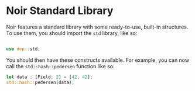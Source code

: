 # Noir Standard Library

Noir features a standard library with some ready-to-use, built-in structures. To use them, you should import the `std` library, like so:

``` rust

use dep::std;
```

You should then have these constructs available. For example, you can now call the `std::hash::pedersen` function like so:

``` rust
let data : [Field; 2] = [42, 42];
std::hash::pedersen(data);
```
